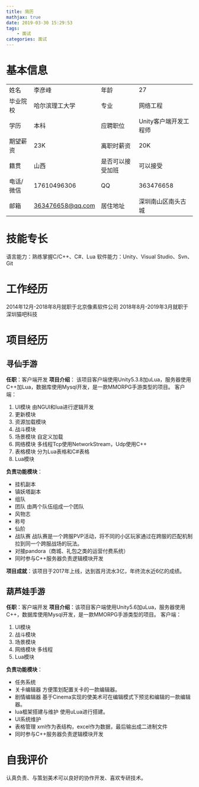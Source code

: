 ```yaml
---
title: 简历
mathjax: true
date: 2019-03-30 15:29:53
tags:
	- 面试
categories: 面试
---
```

# 基本信息
|||||
|--|--|--|--|
|姓名|李彦峰|年龄|27|
|毕业院校|哈尔滨理工大学|专业|网络工程|
|学历|本科|应聘职位|Unity客户端开发工程师|
|期望薪资|23K|离职时薪资|20K|
|籍贯|山西|是否可以接受加班|可以接受|
|电话/微信|17610496306|QQ|363476658|
|邮箱|363476658@qq.com|居住地址|深圳南山区南头古城|
# 技能专长
语言能力：熟练掌握C/C++、C#、Lua
软件能力：Unity、Visual Studio、Svn、Git
# 工作经历
2014年12月-2018年8月就职于北京像素软件公司
2018年8月-2019年3月就职于深圳猫吧科技
# 项目经历
## 寻仙手游
**任职**：客户端开发
**项目介绍**：
该项目客户端使用Unity5.3.8加uLua，服务器使用C++加Lua，数据库使用Mysql开发，是一款MMORPG手游类型的项目。
客户端：
1. UI模块
   由NGUI和lua进行逻辑开发
2. 更新模块
3. 资源加载模块
4. 战斗模块
5. 场景模块
   自定义加载
6. 网络模块
   多线程Tcp使用NetworkStream，Udp使用C++
7. 表格模块
   分为Lua表格和C#表格
8. Lua模块

**负责功能模块**：
- 挂机副本
- 镇妖塔副本 
- 组队
- 团队
   由两个队伍组成一个团队
- 风物志
- 称号
- 仙阶
- 战队赛
   战队赛是一个跨服PVP活动，将不同的小区玩家通过在跨服的匹配机制拉到同一个跨服战场的玩法。
- 对接pandora（商城、礼包之类的运营付费系统）
- 同时参与C++服务器负责逻辑模块开发

**项目成就**：该项目于2017年上线，达到首月流水3亿，年终流水近6亿的成绩。
## 葫芦娃手游
**任职**：客户端开发
**项目介绍**：该项目客户端使用Unity5.6加uLua，服务器使用C++，数据库使用Mysql开发，是一款MMORPG手游类型的项目。
客户端：
1. UI模块
2. 战斗模块
3. 场景模块
4. 网络模块
   多线程
5. Lua模块

**负责功能模块**：
- 任务系统
- 关卡编辑器
   方便策划配置关卡的一款编辑器。
- 剧情编辑器
   基于Cinema实现的使美术可在编辑模式下预览和编辑的一款编辑器。
- lua框架搭建与维护
   使用uLua进行搭建。
- UI系统维护
- 表格管理
    xml作为表结构，excel作为数据，最后输出成二进制文件
- 同时参与C++服务器负责逻辑模块开发

# 自我评价
认真负责、与策划美术可以良好的协作开发、喜欢专研技术。